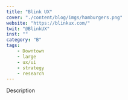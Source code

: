 ```yaml
---
title: "Blink UX"
cover: "./content/blog/imgs/hamburgers.png"
website: "https://blinkux.com/"
twit: "@BlinkUX"
inst: ""
category: "B"
tags:
    - Downtown
    - large
    - ux/ui
    - strategy
    - research
---
```


Description
